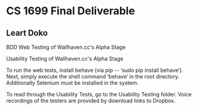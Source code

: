 # CS 1699 Final Deliverable
## Leart Doko

BDD Web Testing of Wallhaven.cc's Alpha Stage

Usability Testing of Wallhaven.cc's Alpha Stage

To run the web tests, install behave (via pip -- ‘sudo pip install behave’). Next, simply execute the shell command ‘behave’ in the root directory. Additionally Selenium must be installed in the system.

To read through the Usability Tests, go to the Usability Testing folder. Voice recordings of the testers are provided by download links to Dropbox.
